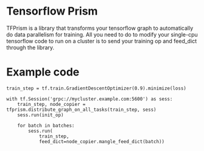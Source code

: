 # Tensorflow Prism

TFPrism is a library that transforms your tensorflow graph to
automatically do data parallelism for training. All you need to do to
modify your single-cpu tensorflow code to run on a cluster is to send
your training op and feed_dict through the library.


# Example code

    train_step = tf.train.GradientDescentOptimizer(0.9).minimize(loss)

    with tf.Session('grpc://mycluster.example.com:5600') as sess:
        train_step, node_copier = tfprism.distribute_graph_on_all_tasks(train_step, sess)
        sess.run(init_op)

        for batch in batches:
            sess.run(
                train_step,
                feed_dict=node_copier.mangle_feed_dict(batch))
